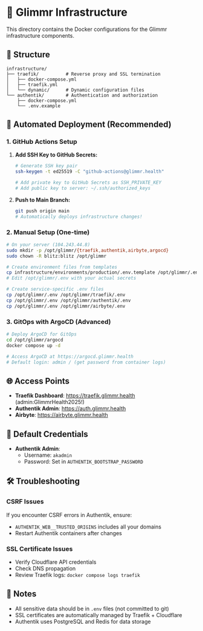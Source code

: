 # 🚀 Glimmr Infrastructure

This directory contains the Docker configurations for the Glimmr infrastructure components.

## 📁 Structure

```
infrastructure/
├── traefik/          # Reverse proxy and SSL termination
│   ├── docker-compose.yml
│   ├── traefik.yml
│   └── dynamic/      # Dynamic configuration files
└── authentik/        # Authentication and authorization
    ├── docker-compose.yml
    └── .env.example
```

## 🚀 Automated Deployment (Recommended)

### 1. GitHub Actions Setup

1. **Add SSH Key to GitHub Secrets:**
   ```bash
   # Generate SSH key pair
   ssh-keygen -t ed25519 -C "github-actions@glimmr.health"

   # Add private key to GitHub Secrets as SSH_PRIVATE_KEY
   # Add public key to server: ~/.ssh/authorized_keys
   ```

2. **Push to Main Branch:**
   ```bash
   git push origin main
   # Automatically deploys infrastructure changes!
   ```

### 2. Manual Setup (One-time)

```bash
# On your server (104.243.44.8)
sudo mkdir -p /opt/glimmr/{traefik,authentik,airbyte,argocd}
sudo chown -R blitz:blitz /opt/glimmr

# Create environment files from templates
cp infrastructure/environments/production/.env.template /opt/glimmr/.env
# Edit /opt/glimmr/.env with your actual secrets

# Create service-specific .env files
cp /opt/glimmr/.env /opt/glimmr/traefik/.env
cp /opt/glimmr/.env /opt/glimmr/authentik/.env
cp /opt/glimmr/.env /opt/glimmr/airbyte/.env
```

### 3. GitOps with ArgoCD (Advanced)

```bash
# Deploy ArgoCD for GitOps
cd /opt/glimmr/argocd
docker compose up -d

# Access ArgoCD at https://argocd.glimmr.health
# Default login: admin / (get password from container logs)
```

## 🌐 Access Points

- **Traefik Dashboard**: https://traefik.glimmr.health (admin:GlimmrHealth2025!)
- **Authentik Admin**: https://auth.glimmr.health
- **Airbyte**: https://airbyte.glimmr.health

## 🔐 Default Credentials

- **Authentik Admin**: 
  - Username: `akadmin`
  - Password: Set in `AUTHENTIK_BOOTSTRAP_PASSWORD`

## 🛠️ Troubleshooting

### CSRF Issues
If you encounter CSRF errors in Authentik, ensure:
- `AUTHENTIK_WEB__TRUSTED_ORIGINS` includes all your domains
- Restart Authentik containers after changes

### SSL Certificate Issues
- Verify Cloudflare API credentials
- Check DNS propagation
- Review Traefik logs: `docker compose logs traefik`

## 📝 Notes

- All sensitive data should be in `.env` files (not committed to git)
- SSL certificates are automatically managed by Traefik + Cloudflare
- Authentik uses PostgreSQL and Redis for data storage
